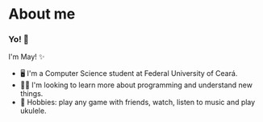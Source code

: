 # About me

### Yo! 👋

I'm May! ✨

- 🖥 I'm a Computer Science student at Federal University of Ceará.
- 👨‍💻 I'm looking to learn more about programming and understand new things.
- 💖 Hobbies: play any game with friends, watch, listen to music and play ukulele.

<!--
**mayh0x/mayh0x** is a ✨ _special_ ✨ repository because its `README.md` (this file) appears on your GitHub profile.

Here are some ideas to get you started:

- 🔭 I’m currently working on ...
- 🌱 I’m currently learning ...
- 👯 I’m looking to collaborate on ...
- 🤔 I’m looking for help with ...
- 💬 Ask me about ...
- 📫 How to reach me: ...
- 😄 Pronouns: ...
- ⚡ Fun fact: ...
-->
